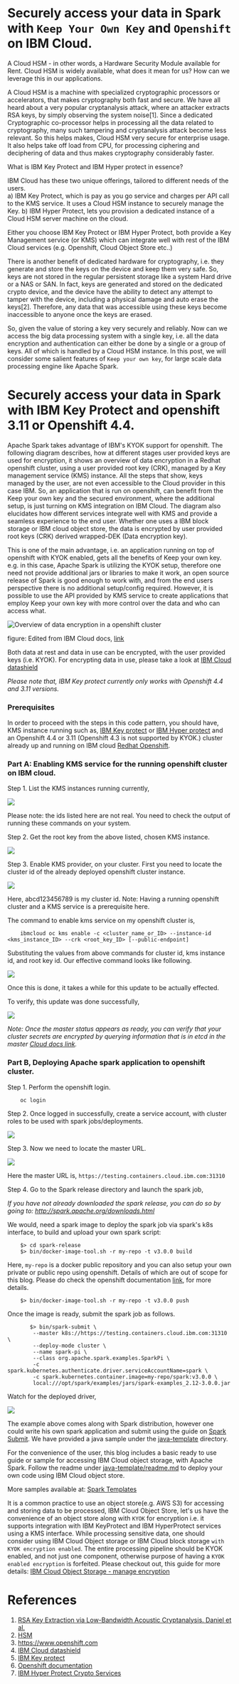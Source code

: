 # Securely access your data in Spark with `Keep Your Own Key` and `Openshift` on IBM Cloud.

A Cloud HSM - in other words, a Hardware Security Module available for Rent. Cloud HSM is widely
 available, what does it mean for us? How can we leverage this in our applications.

A Cloud HSM is a machine with specialized cryptographic processors or accelerators, that makes cryptography 
both fast and secure. We have all heard about a very popular cryptanalysis attack, where an attacker extracts
RSA keys, by simply observing the system noise[1]. Since a dedicated Cryptographic co-processor helps in
processing all the data related to cryptography, many such tampering and cryptanalysis attack become less relevant.
So this helps makes, Cloud HSM very secure for enterprise usage. It also helps take off load from CPU, for processing
ciphering and deciphering of data and thus makes cryptography considerably faster. 

What is IBM Key Protect and IBM Hyper protect in essence?

IBM Cloud has these two unique offerings, tailored to different needs of the users.  
 a) IBM Key Protect, which is pay as you go service
and charges per API call to the KMS service. It uses a Cloud HSM instance to securely manage the Key.
 b) IBM Hyper Protect, lets you provision a dedicated instance of a Cloud HSM server machine on the cloud.
 
 Either you choose IBM Key Protect or IBM Hyper Protect, both provide a Key Management service (or KMS)
   which can integrate well with rest of the IBM Cloud services (e.g. Openshift, Cloud Object Store etc..)

There is another benefit of dedicated hardware for cryptography, i.e. they generate and store the keys on the device
 and keep them very safe. So, keys are not stored in the regular persistent storage like a system Hard drive 
or a NAS or SAN. In fact, keys are generated and stored on the dedicated crypto device, and the device have the ability to
 detect any attempt to tamper with the device, including a physical damage and auto erase the keys[2]. Therefore, any
 data that was accessible using these keys become inaccessible to anyone once the keys are erased.

So, given the value of storing a key very securely and reliably. Now can we access the big data processing system with
 a single key, i.e. all the data encryption and authentication can either be done by a single or a group of keys. All of which
 is handled by a Cloud HSM instance. In this post, we will consider some salient features of `Keep your own key`, for large
scale data processing engine like Apache Spark.

# Securely access your data in Spark with IBM Key Protect and openshift 3.11 or Openshift 4.4.

Apache Spark takes advantage of IBM's KYOK support for openshift. The following diagram describes, how at 
different stages user provided keys are used for encryption, it shows an overview of data encryption in a
 Redhat openshift cluster, using a user provided root key (CRK), managed by a Key management service (KMS) instance.
 All the steps that show, keys managed by the user, are not even accessible to the Cloud provider in this case IBM.
So, an application that is run on openshift, can benefit from the Keep your own key and the secured environment, where 
the additional setup, is just turning on KMS integration on IBM Cloud.
 The diagram also elucidates how different services integrate well with KMS and provide a seamless 
experience to the end user. Whether one uses a IBM block storage or IBM cloud object store, the data is encrypted by
 user provided root keys (CRK) derived wrapped-DEK (Data encryption key).


This is one of the main advantage, i.e. an application running on top of openshift with KYOK enabled, gets all the benefits of Keep
 your own key. e.g. in this case, Apache Spark is utilizing the KYOK setup, therefore one need not provide
 additional jars or libraries to make it work, an open source release of Spark is good enough to work with, and from the
 end users perspective there is no additional setup/config required. However, it is possible to use the API provided by KMS
 service to create applications that employ Keep your own key with more control over the data and who can access what.

![Overview of data encryption in a openshift cluster](images/cs_encrypt_ov_kms.png "IBM KYOK,  Overview of data encryption in a openshift cluster")

figure: Edited from IBM Cloud docs, [link](https://cloud.ibm.com/docs/openshift?topic=openshift-encryption#encrypt_ov)

 
 Both data at rest and data in use can be encrypted, with the user provided keys (i.e. KYOK). For encrypting data in use,
 please take a look at [IBM Cloud datashield](https://cloud.ibm.com/docs/openshift?topic=openshift-encryption#datashield)

_Please note that, IBM Key protect currently only works with Openshift 4.4 and 3.11 versions._

### Prerequisites

In order to proceed with the steps in this code pattern, you should have, KMS instance running such as, 
[IBM Key protect](https://cloud.ibm.com/docs/key-protect?topic=key-protect-provision#provision) or 
[IBM Hyper protect](https://cloud.ibm.com/catalog/services/hyper-protect-crypto-services) and an Openshift 4.4 or 3.11
(Openshift 4.3 is not supported by KYOK.) cluster already up and running on IBM cloud 
[Redhat Openshift](https://cloud.ibm.com/kubernetes/catalog/about?platformType=openshift).


### Part A: Enabling KMS service for the running openshift cluster on IBM cloud.

Step 1. List the KMS instances running currently,
    
![](images/1_2.png)

Please note: the ids listed here are not real. You need to check the output of running these commands on your system.

Step 2. Get the root key from the above listed, chosen KMS instance.
    
![](images/1_3.png)
           
Step 3. Enable KMS provider, on your cluster. First you need to locate the cluster id of the already deployed 
    openshift cluster instance.
        
![](images/1_1.png)

Here, abcd123456789 is my cluster id. Note: Having a running openshift cluster and a KMS service is a prerequisite here.

The command to enable kms service on my openshift cluster is,
        
        ibmcloud oc kms enable -c <cluster_name_or_ID> --instance-id <kms_instance_ID> --crk <root_key_ID> [--public-endpoint]

Substituting the values from above commands for cluster id, kms instance id, and root key id. Our effective command looks like
following.

![](images/1_9.png)

Once this is done, it takes a while for this update to be actually effected.

To verify, this update was done successfully, 

![](images/1_5.png)

_Note: Once the master status appears as ready, you can verify that your cluster secrets are encrypted by querying
 information that is in etcd in the master [Cloud docs link](https://cloud.ibm.com/docs/openshift?topic=openshift-encryption#verify_kms)._ 

### Part B, Deploying Apache spark application to openshift cluster.

Step 1. Perform the openshift login.

        oc login
        
Step 2. Once logged in successfully, create a service account, with cluster roles to be used with spark jobs/deployments.

![](images/1_6.png)
        
Step 3. Now we need to locate the master URL. 

![](images/1_7.png)
           
Here the master URL is, `https://testing.containers.cloud.ibm.com:31310`

Step 4. Go to the Spark release directory and launch the spark job, 

_If you have not already downloaded the spark release, you can do so by going to: http://spark.apache.org/downloads.html_

We would, need a spark image to deploy the spark job via spark's k8s interface, to build and upload your own spark script:

        $> cd spark-release
        $> bin/docker-image-tool.sh -r my-repo -t v3.0.0 build

Here, `my-repo` is a docker public repository and you can also setup your own private or public repo using openshift.
 Details of which are out of scope for this blog. Please do check the openshift documentation 
 [link](https://docs.openshift.com/), for more details.
        
        $> bin/docker-image-tool.sh -r my-repo -t v3.0.0 push

Once the image is ready, submit the spark job as follows.
            
           $> bin/spark-submit \
            --master k8s://https://testing.containers.cloud.ibm.com:31310 \
            --deploy-mode cluster \
            --name spark-pi \
            --class org.apache.spark.examples.SparkPi \
            -c spark.kubernetes.authenticate.driver.serviceAccountName=spark \
            -c spark.kubernetes.container.image=my-repo/spark:v3.0.0 \
            local:///opt/spark/examples/jars/spark-examples_2.12-3.0.0.jar
                    
Watch for the deployed driver,

![](images/1_8.png)

The example above comes along with Spark distribution, however one could write his
own spark application and submit using the guide on [Spark Submit](http://spark.apache.org/docs/latest/submitting-applications.html).
We have provided a java sample under the [java-template](java-template) directory. 

For the convenience of the user, this blog includes a basic ready to use guide or sample for accessing
 IBM Cloud object storage, with Apache Spark. Follow the readme under
[java-template/readme.md](java-template/readme.md) to deploy your own code using IBM Cloud object store.

More samples available at: [Spark Templates](https://github.com/ScrapCodes/spark-templates)

It is a common practice to use an object store(e.g. AWS S3) for accessing and storing data to be processed, IBM Cloud Object Store, let's 
us have the convenience of an object store along with `KYOK` for encryption i.e. it supports
integration with IBM KeyProtect and IBM HyperProtect services using a KMS interface. 
 While processing sensitive data, one should consider using IBM Cloud Object storage or
 IBM Cloud block storage `with KYOK encryption enabled`.
 The entire processing pipeline should be KYOK enabled, and not just one component, otherwise purpose of 
 having a `KYOK enabled encryption` is forfeited.
 Please checkout out, this guide for more details: 
 [IBM Cloud Object Storage - manage encryption](https://cloud.ibm.com/docs/cloud-object-storage?topic=cloud-object-storage-encryption)

# References

1. [RSA Key Extraction via Low-Bandwidth Acoustic Cryptanalysis. Daniel et al.](https://phys.org/news/2013-12-trio-rsa-encryption-keys-noise.html)
2. [HSM](https://en.wikipedia.org/wiki/Hardware_security_module)
3. https://www.openshift.com
4. [IBM Cloud datashield](https://cloud.ibm.com/docs/openshift?topic=openshift-encryption#datashield)
5. [IBM Key protect](https://cloud.ibm.com/docs/key-protect?topic=key-protect-provision#provision)
6. [Openshift documentation](https://docs.openshift.com/enterprise)
7. [IBM Hyper Protect Crypto Services](https://cloud.ibm.com/catalog/services/hyper-protect-crypto-services)

